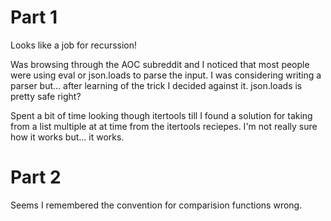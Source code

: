 # Part 1

Looks like a job for recurssion!

Was browsing through the AOC subreddit and I noticed that most people were using eval or json.loads to parse the input.
I was considering writing a parser but... after learning of the trick I decided against it.
json.loads is pretty safe right?

Spent a bit of time looking though itertools till I found a solution for taking from a list multiple at at time from the itertools reciepes.
I'm not really sure how it works but... it works.

# Part 2

Seems I remembered the convention for comparision functions wrong.